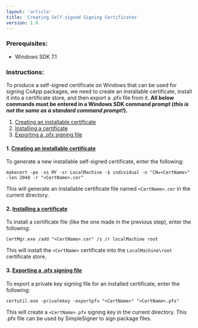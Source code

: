 ```yaml
---
layout: 'article'
title: 'Creating Self-signed Signing Certificates'
version: 1.0
---
```

### Prerequisites:
* Windows SDK 7.1

### Instructions:
To produce a self-signed certificate on Windows that can be used for signing CoApp packages, we need to create an installable certificate, install it into a certificate store, and then export a .pfx file from it.  __All below commands must be entered in a Windows SDK command prompt (*this is not the same as a standard command prompt!*).__

1. [Creating an installable certificate](#create)
2. [Installing a certificate](#install)
3. [Exporting a .pfx signing file](#export)

#### 1. [Creating an installable certificate](!create)
To generate a new installable self-signed certificate, enter the following:
``` text
makecert -pe -ss MY -sr LocalMachine -$ individual -n "CN=<CertName>" -len 2048 -r "<CertName>.cer"
```
This will generate an installable certificate file named `<CertName>.cer` in the current directory.

#### 2. [Installing a certificate](!install)
To install a certificate file (like the one made in the previous step), enter the following:
``` text
CertMgr.exe /add "<CertName>.cer" /s /r localMachine root
```
This will install the `<CertName>` certificate into the `LocalMachine\root` certificate store.

#### 3. [Exporting a .pfx signing file](!export)
To export a private key signing file for an installed certificate, enter the following:
``` text
certutil.exe -privatekey -exportpfx "<CertName>" "<CertName>.pfx"
```
This will create a `<CertName>.pfx` signing key in the current directory.  This .pfx file can be used by SimpleSigner to sign package files.

